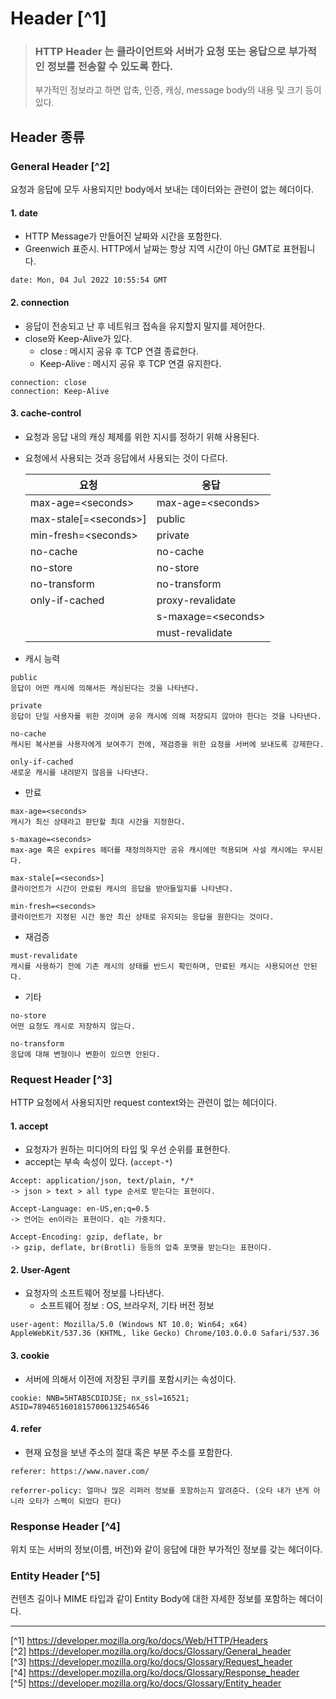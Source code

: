 # Header [^1]
> ### HTTP Header 는 클라이언트와 서버가 요청 또는 응답으로 부가적인 정보를 전송할 수 있도록 한다.
> 
> 부가적인 정보라고 하면 압축, 인증, 캐싱, message body의 내용 및 크기 등이 있다.

## Header 종류
### General Header [^2]
요청과 응답에 모두 사용되지만 body에서 보내는 데이터와는 관련이 없는 헤더이다.

#### 1. date
- HTTP Message가 만들어진 날짜와 시간을 포함한다.
- Greenwich 표준시. HTTP에서 날짜는 항상 지역 시간이 아닌 GMT로 표현됩니다.

```
date: Mon, 04 Jul 2022 10:55:54 GMT
```

#### 2. connection
- 응답이 전송되고 난 후 네트워크 접속을 유지할지 말지를 제어한다.
- close와 Keep-Alive가 있다.
    - close : 메시지 공유 후 TCP 연결 종료한다.
    - Keep-Alive : 메시지 공유 후 TCP 연결 유지한다.

```
connection: close
connection: Keep-Alive
```

#### 3. cache-control
- 요청과 응답 내의 캐싱 체제를 위한 지시를 정하기 위해 사용된다.
- 요청에서 사용되는 것과 응답에서 사용되는 것이 다르다.

    |요청|응답|
    |---|---|
    |max-age=\<seconds\>|max-age=\<seconds\>|
    |max-stale[\=\<seconds\>]|public|
    |min-fresh=\<seconds\>|private|
    |no-cache|no-cache|
    |no-store|no-store|
    |no-transform|no-transform|
    |only-if-cached|proxy-revalidate|
    ||s-maxage=\<seconds\>|
    ||must-revalidate|

- 캐시 능력

```
public
응답이 어떤 캐시에 의해서든 캐싱된다는 것을 나타낸다.

private
응답이 단일 사용자를 위한 것이며 공유 캐시에 의해 저장되지 않아야 한다는 것을 나타낸다.

no-cache
캐시된 복사본을 사용자에게 보여주기 전에, 재검증을 위한 요청을 서버에 보내도록 강제한다.

only-if-cached
새로운 캐시를 내려받지 않음을 나타낸다.
```

- 만료

```
max-age=<seconds>
캐시가 최신 상태라고 판단할 최대 시간을 지정한다.

s-maxage=<seconds>
max-age 혹은 expires 헤더를 재정의하지만 공유 캐시에만 적용되며 사설 캐시에는 무시된다.

max-stale[=<seconds>]
클라이언트가 시간이 만료된 캐시의 응답을 받아들일지를 나타낸다.

min-fresh=<seconds>
클라이언트가 지정된 시간 동안 최신 상태로 유지되는 응답을 원한다는 것이다.
```

- 재검증

```
must-revalidate
캐시를 사용하기 전에 기존 캐시의 상태를 반드시 확인하며, 만료된 캐시는 사용되어선 안된다.
```

- 기타

```
no-store
어떤 요청도 캐시로 저장하지 않는다.

no-transform
응답에 대해 변형이나 변환이 있으면 안된다.
```

### Request Header [^3]
HTTP 요청에서 사용되지만 request context와는 관련이 없는 헤더이다.

#### 1. accept
- 요청자가 원하는 미디어의 타입 및 우선 순위를 표현한다.
- accept는 부속 속성이 있다. (`accept-*`)

```
Accept: application/json, text/plain, */*
-> json > text > all type 순서로 받는다는 표현이다.

Accept-Language: en-US,en;q=0.5
-> 언어는 en이라는 표현이다. q는 가중치다.

Accept-Encoding: gzip, deflate, br
-> gzip, deflate, br(Brotli) 등등의 압축 포맷을 받는다는 표현이다.
```

#### 2. User-Agent
- 요청자의 소프트웨어 정보를 나타낸다. 
    - 소프트웨어 정보 : OS, 브라우저, 기타 버전 정보

```
user-agent: Mozilla/5.0 (Windows NT 10.0; Win64; x64) AppleWebKit/537.36 (KHTML, like Gecko) Chrome/103.0.0.0 Safari/537.36
```

#### 3. cookie
- 서버에 의해서 이전에 저장된 쿠키를 포함시키는 속성이다.

```
cookie: NNB=5HTAB5CDIDJSE; nx_ssl=16521; ASID=78946516018157006132546546
```

#### 4. refer
- 현재 요청을 보낸 주소의 절대 혹은 부분 주소를 포함한다.

```
referer: https://www.naver.com/

referrer-policy: 얼마나 많은 리퍼러 정보를 포함하는지 알려준다. (오타 내가 낸게 아니라 오타가 스펙이 되었다 한다)
```

### Response Header [^4]
위치 또는 서버의 정보(이름, 버전)와 같이 응답에 대한 부가적인 정보를 갖는 헤더이다.

### Entity Header [^5]
컨텐츠 길이나 MIME 타입과 같이 Entity Body에 대한 자세한 정보를 포함하는 헤더이다.

---

[^1] https://developer.mozilla.org/ko/docs/Web/HTTP/Headers<br>
[^2] https://developer.mozilla.org/ko/docs/Glossary/General_header<br>
[^3] https://developer.mozilla.org/ko/docs/Glossary/Request_header<br>
[^4] https://developer.mozilla.org/ko/docs/Glossary/Response_header<br>
[^5] https://developer.mozilla.org/ko/docs/Glossary/Entity_header
